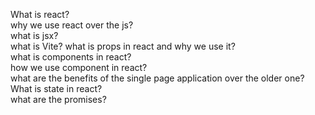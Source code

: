 What is react? <br/>
why we use react over the js?<br/>
what is jsx?<br/>
what is Vite?
what is props in react and why we use it?<br/>
what is components in react?<br/>
how we use component in react?<br/>
what are the benefits of the single page application over the older one?<br/>
What is state in react?<br/>
what are the promises?<br/>